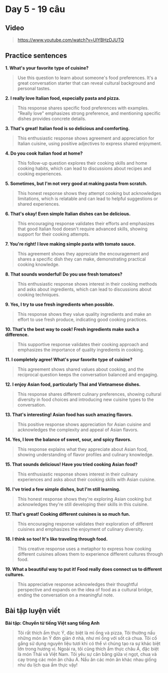# Day 5 - 19 câu

## Video
> https://www.youtube.com/watch?v=UlYBHzDJUTQ

## Practice sentences

**1. What's your favorite type of cuisine?**
> Use this question to learn about someone's food preferences. It's a great conversation starter that can reveal cultural background and personal tastes.

**2. I really love Italian food, especially pasta and pizza.**
> This response shares specific food preferences with examples. "Really love" emphasizes strong preference, and mentioning specific dishes provides concrete details.

**3. That's great! Italian food is so delicious and comforting.**
> This enthusiastic response shows agreement and appreciation for Italian cuisine, using positive adjectives to express shared enjoyment.

**4. Do you cook Italian food at home?**
> This follow-up question explores their cooking skills and home cooking habits, which can lead to discussions about recipes and cooking experiences.

**5. Sometimes, but I'm not very good at making pasta from scratch.**
> This honest response shows they attempt cooking but acknowledges limitations, which is relatable and can lead to helpful suggestions or shared experiences.

**6. That's okay! Even simple Italian dishes can be delicious.**
> This encouraging response validates their efforts and emphasizes that good Italian food doesn't require advanced skills, showing support for their cooking attempts.

**7. You're right! I love making simple pasta with tomato sauce.**
> This agreement shows they appreciate the encouragement and shares a specific dish they can make, demonstrating practical cooking knowledge.

**8. That sounds wonderful! Do you use fresh tomatoes?**
> This enthusiastic response shows interest in their cooking methods and asks about ingredients, which can lead to discussions about cooking techniques.

**9. Yes, I try to use fresh ingredients when possible.**
> This response shows they value quality ingredients and make an effort to use fresh produce, indicating good cooking practices.

**10. That's the best way to cook! Fresh ingredients make such a difference.**
> This supportive response validates their cooking approach and emphasizes the importance of quality ingredients in cooking.

**11. I completely agree! What's your favorite type of cuisine?**
> This agreement shows shared values about cooking, and the reciprocal question keeps the conversation balanced and engaging.

**12. I enjoy Asian food, particularly Thai and Vietnamese dishes.**
> This response shares different culinary preferences, showing cultural diversity in food choices and introducing new cuisine types to the conversation.

**13. That's interesting! Asian food has such amazing flavors.**
> This positive response shows appreciation for Asian cuisine and acknowledges the complexity and appeal of Asian flavors.

**14. Yes, I love the balance of sweet, sour, and spicy flavors.**
> This response explains what they appreciate about Asian food, showing understanding of flavor profiles and culinary knowledge.

**15. That sounds delicious! Have you tried cooking Asian food?**
> This enthusiastic response shows interest in their culinary experiences and asks about their cooking skills with Asian cuisine.

**16. I've tried a few simple dishes, but I'm still learning.**
> This honest response shows they're exploring Asian cooking but acknowledges they're still developing their skills in this cuisine.

**17. That's great! Cooking different cuisines is so much fun.**
> This encouraging response validates their exploration of different cuisines and emphasizes the enjoyment of culinary diversity.

**18. I think so too! It's like traveling through food.**
> This creative response uses a metaphor to express how cooking different cuisines allows them to experience different cultures through food.

**19. What a beautiful way to put it! Food really does connect us to different cultures.**
> This appreciative response acknowledges their thoughtful perspective and expands on the idea of food as a cultural bridge, ending the conversation on a meaningful note.

## Bài tập luyện viết

**Bài tập: Chuyển từ tiếng Việt sang tiếng Anh**

> Tôi rất thích ẩm thực Ý, đặc biệt là mì ống và pizza. Tôi thường nấu những món ăn Ý đơn giản ở nhà, như mì ống với sốt cà chua. Tôi cố gắng sử dụng nguyên liệu tươi khi có thể vì chúng tạo ra sự khác biệt lớn trong hương vị. Ngoài ra, tôi cũng thích ẩm thực châu Á, đặc biệt là món Thái và Việt Nam. Tôi yêu sự cân bằng giữa vị ngọt, chua và cay trong các món ăn châu Á. Nấu ăn các món ăn khác nhau giống như du lịch qua ẩm thực vậy!
